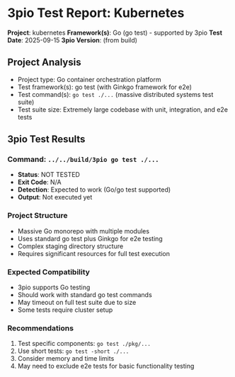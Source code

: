 # 3pio Test Report: Kubernetes

**Project**: kubernetes
**Framework(s)**: Go (go test) - supported by 3pio
**Test Date**: 2025-09-15
**3pio Version**: (from build)

## Project Analysis
- Project type: Go container orchestration platform
- Test framework(s): go test (with Ginkgo framework for e2e)
- Test command(s): `go test ./...` (massive distributed systems test suite)
- Test suite size: Extremely large codebase with unit, integration, and e2e tests

## 3pio Test Results
### Command: `../../build/3pio go test ./...`
- **Status**: NOT TESTED
- **Exit Code**: N/A
- **Detection**: Expected to work (Go/go test supported)
- **Output**: Not executed yet

### Project Structure
- Massive Go monorepo with multiple modules
- Uses standard go test plus Ginkgo for e2e testing
- Complex staging directory structure
- Requires significant resources for full test execution

### Expected Compatibility
- 3pio supports Go testing
- Should work with standard go test commands
- May timeout on full test suite due to size
- Some tests require cluster setup

### Recommendations
1. Test specific components: `go test ./pkg/...`
2. Use short tests: `go test -short ./...`
3. Consider memory and time limits
4. May need to exclude e2e tests for basic functionality testing